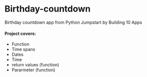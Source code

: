 # Birthday-countdown
Birthday countdown app from Python Jumpstart by Building 10 Apps

#### Project covers:
- Function
- Time spans
- Dates
- Time
- return values (function)
- Pararmeter  (function)
